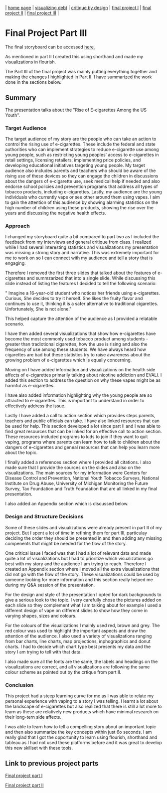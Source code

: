 | [home page](https://mahnoorayub.github.io/Mahnoor-Portfolio/) | [visualizing debt](visualizing-government-debt) | [critique by design](critique-by-design) | [final project I](final-project-part-one) | [final project II](final-project-part-two) | [final project III](final-project-part-three) |

# Final Project Part III

The final storyboard can be accessed [here.](https://carnegiemellon.shorthandstories.com/rise-of-e-cigarettes-among-us-youth/index.html) 

As mentioned in part II I created this using shorthand and made my visualizations in flourish. 

The Part III of the final project was mainly putting everything together and making the changes I highlighted in Part II. I have summarized the work done in the sections below. 


## Summary 

The presentation talks about the "Rise of E-cigarettes Among the US Youth". 

### Target Audience

The target audience of my story are the people who can take an action to control the rising use of e-cigarettes. These include the federal and state authorities who can implement strategies to reduce e-cigarette use among young people, such as restricting young peoples’ access to e-cigarettes in retail settings, licensing retailers, implementing price policies, and developing educational initiatives targeting young people. My target audience also includes parents and teachers who should be aware of the rising use of these devices so they can engage the children in discussions about the dangers of e-cigarette use, seek medical help if needed and also endorse school policies and prevention programs that address all types of tobacco products, including e-cigarettes. Lastly, my audience are the young individuals who currently vape or see other around them using vapes. I aim to gain the attention of this audience by showing alarming statistics on the high number of children using these products, showing the rise over the years and discussing the negative health effects. 

### Approach 

I changed my storyboard quite a bit compared to part two as I included the feedback from my interviews and general critique from class. I realized while I had several interesting statistics and visualizations my presentation was missing a strong story and narrative. This was extremely important for me to work on so I can connect with my audience and tell a story that is engaging.

Therefore I removed the first three slides that talked about the features of e-cigarettes and summzarized that into a single slide. While discussing this slide instead of listing the features I decided to tell the following scenario: 

" Imagine a 16-year-old student who notices her friends using e-cigarettes. Curious, She decides to try it herself. She likes the fruity flavor and continues to use it, thinking it is a safer alternative to traditional cigarettes. Unfortunately, She is not alone."

This helped capture the attention of the audience as I provided a relatable scenario. 

I have then added several visualizations that show how e-cigarettes have become the most commonly used tobacco product among students - greater than tradiotional cigarettes, how the use is rising and also the frequency of use among these students. We have always heard how cigarettes are bad but these statistics try to raise awareness about the growing problem of e-cigarettes which is equally concerning. 

Moving on I have added information and visualizations on the health side affects of e-cigarettes primarily talking about nicotine addiction and EVALI. I added this section to address the question on why these vapes might be as harmful as e-cigarettes. 

I have also added information highlighting why the young people are so attracted to e-cigarettes. This is important to understand in order to effectively address the issue. 

Lastly I have added a call to action section which provides steps parents, teachers and public officials can take. I have also linked resources that can be used for help. This section developed a lot since part II and I was able to find great resources that can be linked for an effective call to action section. These resources included programs to kids to join if they want to quit vaping, programs where parents can learn how to talk to children about the dangers of e-cigarettes and geneal resources that can help you learn more about the topic. 

I finally added a references section where I provided all citations. I also made sure that I provide the sources on the slides and also on the visualizations. The main sources for my information were Centers for Disease Control and Prevention, National Youth Tobacco Surveys, National Institute on Drug Abuse, University of Michigan Monitoring the Future Survey, Tax Foundation and Truth Foundation that are all linked in my final presentation. 

I also added an Appendix section which is discussed below. 

### Design and Structure Decisions

Some of these slides and visualizations were already present in part II of my project. But I spent a lot of time in refining them for part III, particulay deciding the order they should be presented in and then adding any missing compenents that might be needed for the flow of the story. 

One critical issue I faced was that I had a lot of relevant data and made quite a lot of visualizations but I had to prioritize which visualizations go best with my story and the audience I am trying to reach. Therefore I created an Appendix section where I moved all the extra visualizations that did not go with the flow of the story. These visualizations could be used by someone looking for more information and this section really helped me during my Q&A session of the presentation. 

For the design and style of the presentation I opted for dark backgrounds to give a serious look to the topic. I very carefully chose the pictures added on each slide so they complement what I am talking about for example I used a different design of vape on different slides to show how they come in varying shapes, sizes and colours. 

For the colours of the visualizations I mainly used red, brown and grey. The red colour was used to highlight the important aspects and draw the attention of the audience. I also used a variety of visualizations ranging from bar charts, line charts, map projections, inphographics and donut charts. I had to decide which chart type best presents my data and the story I am trying to tell with that data. 

I also made sure all the fonts are the same, the labels and headings on the visualizations are correct, and all visualizations are following the same colour scheme as pointed out by the crtique from part II. 


### Conclusion 

This project had a steep learning curve for me as I was able to relate my personal experience with vaping to a story I was telling. I learnt a lot about the landscape of e-cigarettes but also realized that there is still a lot more to learn as these are relatively new products which have minimal research on their long-tern side affects. 

I was able to learn how to tell a compelling story about an important topic and then also summarize the key concepts within just 6o seconds. I am really glad that I got the opportunity to learn using flourish, shorthand and tableau as I had not used these platforms before and it was great to develop this new skillset with these tools. 

## Link to previous project parts

[Final project part I](final-project-part-one)

[Final project part II](final-project-part-two) 


